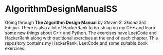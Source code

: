 # AlgorithmDesignManualSS

Going through **The Algorithm Design Manual** by *Steven S. Skiena* 3rd Edition.  There is also a lot of HackerRank to brush up on my C++ and learn some new things about C++ and Python. The exercises have LeetCode and HackerRank along with traditional exercises at the end of each chapter.  This repository contains my HackerRank, LeetCode and some suitable book exercises. 
